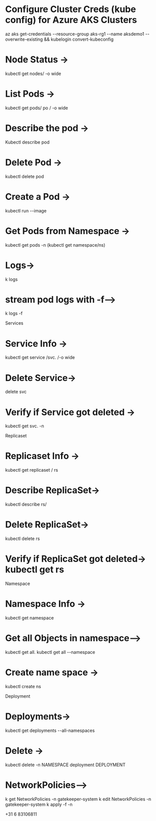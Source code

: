 # Configure Cluster Creds (kube config) for Azure AKS Clusters
az aks get-credentials --resource-group aks-rg1 --name aksdemo1 --overwrite-existing && kubelogin convert-kubeconfig

# Node Status ->                                     
kubectl get nodes/   -o wide

# List Pods →                                           
kubectl get pods/ po  / -o wide

# Describe the pod →                         
Kubectl describe pod <pod name>

# Delete Pod →                                     
kubectl delete pod <Pod name>

# Create a Pod →                                  
kubectl run <desired-pod-name> --image <Container-Image> 

# Get Pods from Namespace →        
kubectl get pods -n <namespace> (kubectl get namespace/ns)

# Logs→                                                   
k logs <pod-name>

# stream pod logs with -f-->              
k logs -f <pod-name>

Services 

# Service Info →                                        
kubectl get service    /svc.    /-o wide

# Delete Service->                              
delete svc <YourServiceName>

# Verify if Service got deleted →        
kubectl get svc.   -n <namespace>

 
Replicaset 

# Replicaset Info →                                    
kubectl get replicaset /  rs

# Describe  ReplicaSet->                      
kubectl describe rs/<replicaset-name>

# Delete ReplicaSet->                             
kubectl delete rs <ReplicaSet-Name>

# Verify if ReplicaSet got deleted->   kubectl get rs

Namespace

# Namespace Info →                                    
kubectl get namespace 

# Get all Objects in  namespace-->        
kubectl get all. 
kubectl get all --namespace <external-dns>

# Create name space →                            
kubectl create ns <name space>

Deployment 

# Deployments->                                      
kubectl get deployments --all-namespaces

#  Delete →                                                       
kubectl delete -n NAMESPACE deployment DEPLOYMENT


# NetworkPolicies-->                               
k get NetworkPolicies -n gatekeeper-system
k edit NetworkPolicies -n gatekeeper-system
k apply -f <file> -n <namespace>

+31 6 83106811